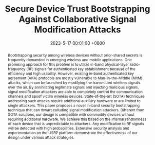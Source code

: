 ---
title:          "Secure Device Trust Bootstrapping Against Collaborative Signal Modification Attacks"
date:           2023-5-17 00:01:00 +0800
selected:       true
pub:            "IEEE Conference on Computer Communications (INFOCOM)"
# pub_pre:        "Submitted to "
# pub_post:       'Under review.'
pub_last:       ' <span class="badge badge-pill badge-publication badge-success">Spotlight</span>'
pub_date:       "2023"
# semantic_scholar_id: 204e3073870fae3d05bcbc2f6a8e263d9b72e776  # use this to retrieve citation count
abstract: >-
  Bootstrapping security among wireless devices without prior-shared secrets is frequently demanded in emerging wireless and mobile applications. One promising approach for this problem is to utilize in-band physical-layer radio-frequency (RF) signals for authenticated key establishment because of the efficiency and high usability. However, existing in-band authenticated key agreement (AKA) protocols are mostly vulnerable to Man-in-the-Middle (MitM) attacks, which can be launched by modifying the transmitted wireless signals over the air. By annihilating legitimate signals and injecting malicious signals, signal modification attackers are able to completely control the communication channels and spoof victim wireless devices. State-of-the-art (SOTA) techniques addressing such attacks require additional auxiliary hardware or are limited to single attackers. This paper proposes a novel in-band security bootstrapping technique that can thwart colluding signal modification attackers. Different from SOTA solutions, our design is compatible with commodity devices without requiring additional hardware. We achieve this based on the internal randomness of each device that is unpredictable to attackers. Any modification to RF signals will be detected with high probabilities. Extensive security analysis and experimentation on the USRP platform demonstrate the effectiveness of our design under various attack strategies.
cover:          /assets/images/covers/INFOCOM2023.png
authors:
  - Xiaochan Xue#
  - Shucheng Yu#
  - Min Song
links:
  - text: "Paper"
    url: "https://ieeexplore.ieee.org/abstract/document/10229007"
    icon: "fa-solid fa-file-lines"
  # Code: https://github.com/luost26/academic-homepage
  # Unsplash: https://unsplash.com/photos/sliced-in-half-pineapple--_PLJZmHZzk
---